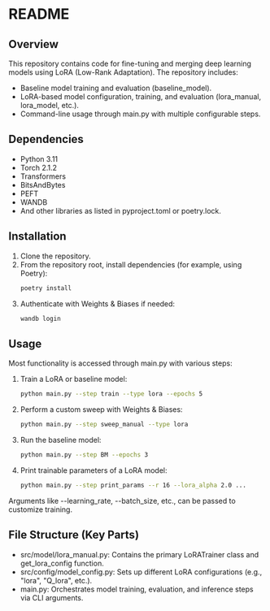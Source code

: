 # README

## Overview

This repository contains code for fine-tuning and merging deep learning models using LoRA (Low-Rank Adaptation). The repository includes:

- Baseline model training and evaluation (baseline_model).
- LoRA-based model configuration, training, and evaluation (lora_manual, lora_model, etc.).
- Command-line usage through main.py with multiple configurable steps.

## Dependencies

- Python 3.11
- Torch 2.1.2
- Transformers
- BitsAndBytes
- PEFT
- WANDB
- And other libraries as listed in pyproject.toml or poetry.lock.

## Installation

1. Clone the repository.
2. From the repository root, install dependencies (for example, using Poetry):
   ```bash
   poetry install
   ```
3. Authenticate with Weights & Biases if needed:
   ```bash
   wandb login
   ```

## Usage

Most functionality is accessed through main.py with various steps:

1. Train a LoRA or baseline model:
   ```bash
   python main.py --step train --type lora --epochs 5
   ```
2. Perform a custom sweep with Weights & Biases:
   ```bash
   python main.py --step sweep_manual --type lora
   ```
3. Run the baseline model:
   ```bash
   python main.py --step BM --epochs 3
   ```
4. Print trainable parameters of a LoRA model:
   ```bash
   python main.py --step print_params --r 16 --lora_alpha 2.0 ...
   ```

Arguments like --learning_rate, --batch_size, etc., can be passed to customize training.

## File Structure (Key Parts)

- src/model/lora_manual.py: Contains the primary LoRATrainer class and get_lora_config function.
- src/config/model_config.py: Sets up different LoRA configurations (e.g., "lora", "Q_lora", etc.).
- main.py: Orchestrates model training, evaluation, and inference steps via CLI arguments.
